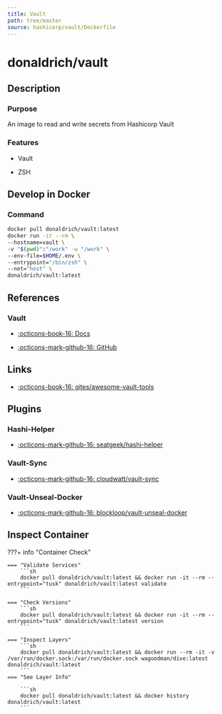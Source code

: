 ```yaml
---
title: Vault
path: tree/master
source: hashicorp/vault/Dockerfile
---
```


# donaldrich/vault

## Description

### Purpose

An image to read and write secrets from Hashicorp Vault

### Features

- Vault

- ZSH

## Develop in Docker

### Command

```sh
docker pull donaldrich/vault:latest
docker run -it --rm \
--hostname=vault \
-v "$(pwd)":"/work" -w "/work" \
--env-file=$HOME/.env \
--entrypoint="/bin/zsh" \
--net="host" \
donaldrich/vault:latest
```

## References

### Vault

- [:octicons-book-16: Docs](https://www.vaultproject.io)

- [:octicons-mark-github-16: GitHub](https://github.com/hashicorp/vault)

## Links

- [:octicons-book-16: gites/awesome-vault-tools](https://github.com/gites/awesome-vault-tools)

## Plugins

### Hashi-Helper

- [:octicons-mark-github-16: seatgeek/hashi-helper](https://github.com/seatgeek/hashi-helper)

### Vault-Sync

- [:octicons-mark-github-16: cloudwatt/vault-sync](https://github.com/cloudwatt/vault-sync)

### Vault-Unseal-Docker

- [:octicons-mark-github-16: blockloop/vault-unseal-docker](https://github.com/blockloop/vault-unseal-docker)

## Inspect Container

???+ info "Container Check"

    === "Validate Services"
        ```sh
        docker pull donaldrich/vault:latest && docker run -it --rm --entrypoint="tusk" donaldrich/vault:latest validate
        ```

    === "Check Versions"
        ```sh
        docker pull donaldrich/vault:latest && docker run -it --rm --entrypoint="tusk" donaldrich/vault:latest version
        ```

    === "Inspect Layers"
        ```sh
        docker pull donaldrich/vault:latest && docker run --rm -it -v /var/run/docker.sock:/var/run/docker.sock wagoodman/dive:latest donaldrich/vault:latest
        ```
    === "See Layer Info"

        ```sh
        docker pull donaldrich/vault:latest && docker history donaldrich/vault:latest
        ```
